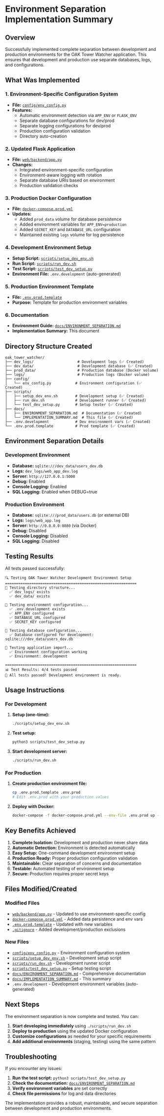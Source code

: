 # Environment Separation Implementation Summary

## Overview

Successfully implemented complete separation between development and production environments for the OAK Tower Watcher application. This ensures that development and production use separate databases, logs, and configurations.

## What Was Implemented

### 1. Environment-Specific Configuration System
- **File:** [`config/env_config.py`](../config/env_config.py)
- **Features:**
  - Automatic environment detection via `APP_ENV` or `FLASK_ENV`
  - Separate database configurations for dev/prod
  - Separate logging configurations for dev/prod
  - Production configuration validation
  - Directory auto-creation

### 2. Updated Flask Application
- **File:** [`web/backend/app.py`](../web/backend/app.py)
- **Changes:**
  - Integrated environment-specific configuration
  - Environment-aware logging with rotation
  - Separate database URIs based on environment
  - Production validation checks

### 3. Production Docker Configuration
- **File:** [`docker-compose.prod.yml`](../docker-compose.prod.yml)
- **Updates:**
  - Added `prod_data` volume for database persistence
  - Added environment variables for `APP_ENV=production`
  - Added `SECRET_KEY` and `DATABASE_URL` configuration
  - Maintained existing `logs` volume for log persistence

### 4. Development Environment Setup
- **Setup Script:** [`scripts/setup_dev_env.sh`](../scripts/setup_dev_env.sh)
- **Run Script:** [`scripts/run_dev.sh`](../scripts/run_dev.sh)
- **Test Script:** [`scripts/test_dev_setup.py`](../scripts/test_dev_setup.py)
- **Environment File:** `.env.development` (auto-generated)

### 5. Production Environment Template
- **File:** [`.env.prod.template`](../.env.prod.template)
- **Purpose:** Template for production environment variables

### 6. Documentation
- **Environment Guide:** [`docs/ENVIRONMENT_SEPARATION.md`](ENVIRONMENT_SEPARATION.md)
- **Implementation Summary:** This document

## Directory Structure Created

```
oak_tower_watcher/
├── dev_logs/                    # Development logs (✅ Created)
├── dev_data/                    # Development database (✅ Created)
├── prod_data/                   # Production database (Docker volume)
├── logs/                        # Production logs (Docker volume)
├── config/
│   └── env_config.py           # Environment configuration (✅ Created)
├── scripts/
│   ├── setup_dev_env.sh        # Development setup (✅ Created)
│   ├── run_dev.sh              # Development runner (✅ Created)
│   └── test_dev_setup.py       # Setup tester (✅ Created)
├── docs/
│   ├── ENVIRONMENT_SEPARATION.md  # Documentation (✅ Created)
│   └── IMPLEMENTATION_SUMMARY.md  # This file (✅ Created)
├── .env.development            # Dev environment vars (✅ Created)
└── .env.prod.template          # Prod template (✅ Created)
```

## Environment Separation Details

### Development Environment
- **Database:** `sqlite:///dev_data/users_dev.db`
- **Logs:** `dev_logs/web_app_dev.log`
- **Server:** `http://127.0.0.1:5000`
- **Debug:** Enabled
- **Console Logging:** Enabled
- **SQL Logging:** Enabled when DEBUG=true

### Production Environment
- **Database:** `sqlite:///prod_data/users.db` (or external DB)
- **Logs:** `logs/web_app.log`
- **Server:** `http://0.0.0.0:8080` (via Docker)
- **Debug:** Disabled
- **Console Logging:** Disabled
- **SQL Logging:** Disabled

## Testing Results

All tests passed successfully:

```
🔍 Testing OAK Tower Watcher Development Environment Setup
============================================================
🧪 Testing directory structure...
  ✅ dev_logs/ exists
  ✅ dev_data/ exists

🧪 Testing environment configuration...
  ✅ .env.development exists
  ✅ APP_ENV configured
  ✅ DATABASE_URL configured
  ✅ SECRET_KEY configured

🧪 Testing database configuration...
  ✅ Database configured for development: sqlite:///dev_data/users_dev.db

🧪 Testing application import...
  ✅ Environment configuration working
  ✅ Environment: development

============================================================
📊 Test Results: 4/4 tests passed
🎉 All tests passed! Development environment is ready.
```

## Usage Instructions

### For Development

1. **Setup (one-time):**
   ```bash
   ./scripts/setup_dev_env.sh
   ```

2. **Test setup:**
   ```bash
   python3 scripts/test_dev_setup.py
   ```

3. **Start development server:**
   ```bash
   ./scripts/run_dev.sh
   ```

### For Production

1. **Create production environment file:**
   ```bash
   cp .env.prod.template .env.prod
   # Edit .env.prod with your production values
   ```

2. **Deploy with Docker:**
   ```bash
   docker-compose -f docker-compose.prod.yml --env-file .env.prod up -d
   ```

## Key Benefits Achieved

1. **Complete Isolation:** Development and production never share data
2. **Automatic Detection:** Environment is detected automatically
3. **Easy Setup:** One-command development environment setup
4. **Production Ready:** Proper production configuration validation
5. **Maintainable:** Clear separation of concerns and documentation
6. **Testable:** Automated testing of environment setup
7. **Secure:** Production requires proper secret keys

## Files Modified/Created

### Modified Files
- [`web/backend/app.py`](../web/backend/app.py) - Updated to use environment-specific config
- [`docker-compose.prod.yml`](../docker-compose.prod.yml) - Added data persistence and env vars
- [`.env.prod.template`](../.env.prod.template) - Updated with new variables
- [`.gitignore`](../.gitignore) - Added development/production exclusions

### New Files
- [`config/env_config.py`](../config/env_config.py) - Environment configuration system
- [`scripts/setup_dev_env.sh`](../scripts/setup_dev_env.sh) - Development setup script
- [`scripts/run_dev.sh`](../scripts/run_dev.sh) - Development runner script
- [`scripts/test_dev_setup.py`](../scripts/test_dev_setup.py) - Setup testing script
- [`docs/ENVIRONMENT_SEPARATION.md`](ENVIRONMENT_SEPARATION.md) - Comprehensive documentation
- [`docs/IMPLEMENTATION_SUMMARY.md`](IMPLEMENTATION_SUMMARY.md) - This summary
- `.env.development` - Development environment variables (auto-generated)

## Next Steps

The environment separation is now complete and tested. You can:

1. **Start developing immediately** using `./scripts/run_dev.sh`
2. **Deploy to production** using the updated Docker configuration
3. **Customize configurations** as needed for your specific requirements
4. **Add additional environments** (staging, testing) using the same pattern

## Troubleshooting

If you encounter any issues:

1. **Run the test script:** `python3 scripts/test_dev_setup.py`
2. **Check the documentation:** [`docs/ENVIRONMENT_SEPARATION.md`](ENVIRONMENT_SEPARATION.md)
3. **Verify environment variables** are set correctly
4. **Check file permissions** for log and data directories

The implementation provides a robust, maintainable, and secure separation between development and production environments.